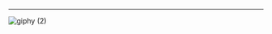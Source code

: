 
<!---
extendAnas/extendAnas is a ✨ special ✨ repository because its `README.md` (this file) appears on your GitHub profile.
You can click the Preview link to take a look at your changes.
--->
---------------------- 
  ![giphy (2)](https://github.com/user-attachments/assets/b8d338db-fd4a-46ea-b486-dce72f570e9f)













